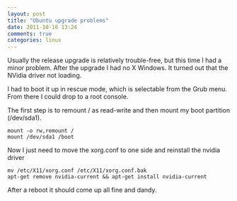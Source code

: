 ```yaml
---
layout: post
title: "Ubuntu upgrade problems"
date: 2011-10-16 13:24
comments: true
categories: linux
---
```




Usually the release upgrade is relatively trouble-free, but this time I had a minor problem. After the upgrade I had no X Windows. It turned out that the NVidia driver not loading.

I had to boot it up in rescue mode, which is selectable from the Grub menu. From there I could drop to a root console.

The first step is to remount / as read-write and then mount my boot partition (/dev/sda1).
```
mount -o rw,remount /
mount /dev/sda1 /boot
```
Now I just need to move the xorg.conf to one side and reinstall the nvidia driver
```
mv /etc/X11/xorg.conf /etc/X11/xorg.conf.bak
apt-get remove nvidia-current && apt-get install nvidia-current
```
After a reboot it should come up all fine and dandy.

